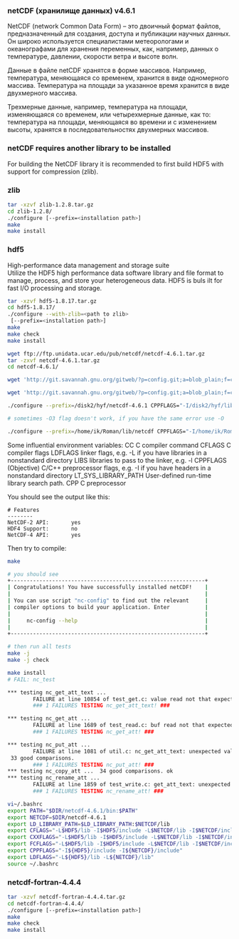 ### netCDF (хранилище данных) v4.6.1

NetCDF (network Common Data Form) – это двоичный формат файлов, предназначенный для создания, доступа и публикации научных данных. Он широко используется специалистами метеорологами и океанографами для хранения переменных, как, например, данных о температуре, давлении, скорости ветра и высоте волн.

Данные в файле netCDF хранятся в форме массивов. Например, температура, меняющаяся со временем, хранится в виде одномерного массива. Температура на площади за указанное время хранится в виде двухмерного массива.

Трехмерные данные, например, температура на площади, изменяющаяся со временем, или четырехмерные данные, как то: температура на площади, меняющаяся во времени и с изменением высоты, хранятся в последовательностях двухмерных массивов.

### netCDF requires another library to be installed

For building the NetCDF library it is recommended to first build HDF5 with support for compression (zlib).

### zlib

```bash
tar -xzvf zlib-1.2.8.tar.gz
cd zlib-1.2.8/
./configure [--prefix=<installation path>]
make
make install
```

### hdf5

High-performance data management and storage suite  
Utilize the HDF5 high performance data software library and file format to manage, process, and store your heterogeneous data. HDF5 is buls ilt for fast I/O processing and storage.

```bash
tar -xzvf hdf5-1.8.17.tar.gz
cd hdf5-1.8.17/
./configure --with-zlib=<path to zlib>
 [--prefix=<installation path>]
make
make check
make install
```

```bash
wget ftp://ftp.unidata.ucar.edu/pub/netcdf/netcdf-4.6.1.tar.gz
tar -zxvf netcdf-4.6.1.tar.gz
cd netcdf-4.6.1/

wget 'http://git.savannah.gnu.org/gitweb/?p=config.git;a=blob_plain;f=config.guess;hb=HEAD' -O config.guess

wget 'http://git.savannah.gnu.org/gitweb/?p=config.git;a=blob_plain;f=config.sub;hb=HEAD' -O config.sub

./configure --prefix=/disk2/hyf/netcdf-4.6.1 CPPFLAGS="-I/disk2/hyf/lib/hdf5/include -I/diks2/hyf/lib/grib2/include -O3" LDFLAGS="-L/disk2/hyf/lib/hdf5/lib -L/diks2/hyf/lib/grib2/lib" --enable-shared --enable-netcdf-4  --disable-dap --disable-doxygen

# sometimes -O3 flag doesn't work, if you have the same error use -O

./configure --prefix=/home/ik/Roman/lib/netcdf CPPFLAGS="-I/home/ik/Roman/lib/hdf5/include -I/home/ik/Roman/lib/zlib/include -O3" LDFLAGS="-L/home/ik/Roman/lib/hdf5/lib -L/home/ik/Roman/lib/zlib/lib" --enable-shared --enable-netcdf-4 --disable-dap --disable-doxygen

```

 Some influential environment variables:
   CC          C compiler command
   CFLAGS      C compiler flags
   LDFLAGS     linker flags, e.g. -L<lib dir> if you have libraries in a
               nonstandard directory <lib dir>
   LIBS        libraries to pass to the linker, e.g. -l<library>
   CPPFLAGS    (Objective) C/C++ preprocessor flags, e.g. -I<include dir> if
               you have headers in a nonstandard directory <include dir>
   LT_SYS_LIBRARY_PATH
               User-defined run-time library search path.
   CPP         C preprocessor

You should see the output like this:

```text
# Features
--------
NetCDF-2 API:		yes
HDF4 Support:		no
NetCDF-4 API:		yes
```

Then try to compile:

```bash
make

# you should see
+-------------------------------------------------------------+
| Congratulations! You have successfully installed netCDF!    |
|                                                             |
| You can use script "nc-config" to find out the relevant     |
| compiler options to build your application. Enter           |
|                                                             |
|     nc-config --help                                        |
|                                                             |
+-------------------------------------------------------------+

# then run all tests
make -j
make -j check

make install
# FAIL: nc_test

*** testing nc_get_att_text ... 
        FAILURE at line 10854 of test_get.c: value read not that expected
        ### 1 FAILURES TESTING nc_get_att_text! ###

*** testing nc_get_att ... 
        FAILURE at line 1689 of test_read.c: buf read not that expected
        ### 1 FAILURES TESTING nc_get_att! ###

*** testing nc_put_att ... 
        FAILURE at line 1081 of util.c: nc_get_att_text: unexpected value
 33 good comparisons. 
        ### 1 FAILURES TESTING nc_put_att! ###
*** testing nc_copy_att ...  34 good comparisons. ok
*** testing nc_rename_att ... 
        FAILURE at line 1859 of test_write.c: get_att_text: unexpected value
        ### 1 FAILURES TESTING nc_rename_att! ###

vi~/.bashrc
export PATH="$DIR/netcdf-4.6.1/bin:$PATH"
export NETCDF=$DIR/netcdf-4.6.1
export LD_LIBRARY_PATH=$LD_LIBRARY_PATH:$NETCDF/lib
export CFLAGS="-L$HDF5/lib -I$HDF5/include -L$NETCDF/lib -I$NETCDF/include"
export CXXFLAGS="-L$HDF5/lib -I$HDF5/include -L$NETCDF/lib -I$NETCDF/include"
export FCFLAGS="-L$HDF5/lib -I$HDF5/include -L$NETCDF/lib -I$NETCDF/include"
export CPPFLAGS="-I${HDF5}/include -I${NETCDF}/include"
export LDFLAGS="-L${HDF5}/lib -L${NETCDF}/lib"
source ~/.bashrc
```

### netcdf-fortran-4.4.4

```bash
tar -xzvf netcdf-fortran-4.4.4.tar.gz
cd netcdf-fortran-4.4.4/
./configure [--prefix=<installation path>]
make
make check
make install
```
